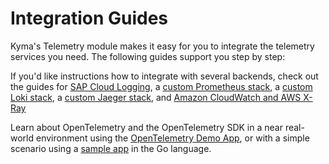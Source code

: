 # Integration Guides

Kyma's Telemetry module makes it easy for you to integrate the telemetry services you need. The following guides support you step by step:

If you'd like instructions how to integrate with several backends, check out the guides for [SAP Cloud Logging](./sap-cloud-logging/README.md), a [custom Prometheus stack](./prometheus/README.md), a [custom Loki stack](./loki/README.md), a [custom Jaeger stack](./jaeger/README.md), and [Amazon CloudWatch and AWS X-Ray](./aws-cloudwatch/README.md)

Learn about OpenTelemetry and the OpenTelemetry SDK in a near real-world environment using the [OpenTelemetry Demo App](./opentelemetry-demo/README.md), or with a simple scenario using a [sample app](./sample-app/) in the Go language.
